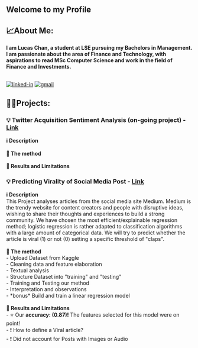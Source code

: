<h2>Welcome to my Profile</h2>
<h2>📈About Me:</h2>
<b>I am Lucas Chan, a student at LSE pursuing my Bachelors in Management. I am passionate about the area of Finance and Technology, with aspirations to read MSc Computer Science and work in the field of Finance and Investments.</b>
<br>
<br>

[![linked-in](https://img.shields.io/badge/Linked_In-0077B5?style=for-the-badge&logo=LinkedIn&logoColor=white)](https://www.linkedin.com/in/lucas-c-a8113b175/)
[![gmail](https://img.shields.io/badge/Gmail-D14836?style=for-the-badge&logo=Gmail&logoColor=white)](mailto:chanlucas555@gmail.com)
<h2>👨‍💻Projects:</h2>
<h3>💡 Twitter Acquisition Sentiment Analysis (on-going project) - 
<a href="">Link</a></h3>
<b>ℹ️ Description</b>
<br>
  <br> <b>📗 The method </b>
<br>
  <br> <b>🥇 Results and Limitations</b>















<br>
<h3>💡 Predicting Virality of Social Media Post - 
<a href="https://github.com/lucas120301/lucas120301.github.io/blob/main/Final%20Project%20-%20Business%20Analytics%20Using%20Python.py">Link</a></h3>
<b>ℹ️ Description</b>
  <br>This Project analyses articles from the social media site Medium. Medium is the trendy website for content creators and people with disruptive ideas, wishing to share their thoughts and experiences to build a strong community. We have chosen the most efficient/explainable regression method; logistic regression is rather adapted to classification algorithms with a large amount of categorical data. We will try to predict whether the article is viral (1) or not (0) setting a specific threshold of "claps".
  <br>
  <br> <b>📗 The method </b>
<br> - Upload Dataset from Kaggle
<br> - Cleaning data and feature elaboration
<br> - Textual analysis
<br> - Structure Dataset into "training" and "testing"
<br> - Training and Testing our method
<br> - Interpretation and observations
<br> - *bonus* Build and train a linear regression model
  <br>
  <br> <b>🥇 Results and Limitations</b>
<br> - ⭐ Our <b> accuracy: (0.87)! </b> The features selected for this model were on point!
<br> - ❗ How to define a Viral article?
<br> - ❗ Did not account for Posts with Images or Audio

<!--
**lucas120301/lucas120301** is a ✨ _special_ ✨ repository because its `README.md` (this file) appears on your GitHub profile.

Here are some ideas to get you started:

- 🔭 I’m currently working on ...
- 🌱 I’m currently learning ...
- 👯 I’m looking to collaborate on ...
- 🤔 I’m looking for help with ...
- 💬 Ask me about ...
- 📫 How to reach me: ...
- 😄 Pronouns: ...
- ⚡ Fun fact: ...
-->

